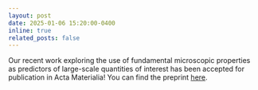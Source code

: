 ```yaml
---
layout: post
date: 2025-01-06 15:20:00-0400
inline: true
related_posts: false
---
```

Our recent work exploring the use of fundamental microscopic properties as predictors of large-scale quantities of interest has been accepted for publication in Acta Materialia! 
You can find the preprint [here](https://arxiv.org/abs/2411.16770).
